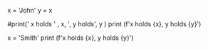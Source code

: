 x = 'John'
y = x

#print(' x holds ' , x, ', y holds', y )
print (f'x holds {x}, y holds {y}')

x = 'Smith'
print (f'x holds {x}, y holds {y}')
